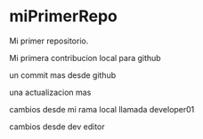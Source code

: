 # miPrimerRepo

Mi primer repositorio.

Mi primera contribucion local para github

un commit mas desde github

una actualizacion mas

cambios desde mi rama local llamada developer01 

cambios desde dev editor